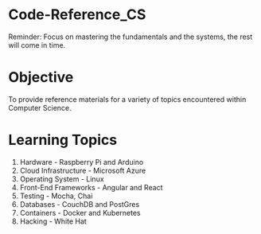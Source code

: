# Code-Reference_CS

Reminder: Focus on mastering the fundamentals and the systems, the rest will come in time.

# Objective
To provide reference materials for a variety of topics encountered within Computer Science.

# Learning Topics
  1. Hardware - Raspberry Pi and Arduino
  2. Cloud Infrastructure - Microsoft Azure 
  3. Operating System - Linux
  4. Front-End Frameworks - Angular and React
  5. Testing - Mocha, Chai
  6. Databases - CouchDB and PostGres
  7. Containers - Docker and Kubernetes
  8. Hacking - White Hat
